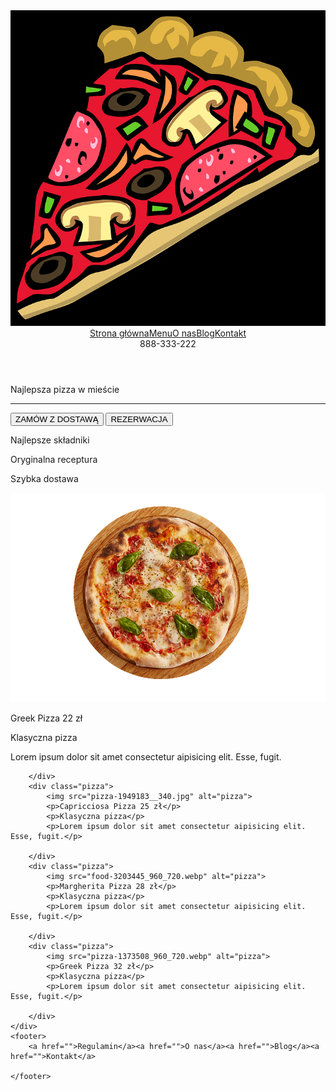 <!DOCTYPE html>
<html lang="pl">

<head>
    <meta charset="UTF-8">
    <meta http-equiv="X-UA-Compatible" content="IE=edge">
    <meta name="viewport" content="width=device-width, initial-scale=1.0">
    <title>Pizzeria</title>
    <link rel="stylesheet" href="style.css">
    <link rel="preconnect" href="https://fonts.gstatic.com">
    <link href="https://fonts.googleapis.com/css2?family=Cookie&display=swap" rel="stylesheet">
</head>

<body>
    <header>
        <div id="logo">
            <img src="pizza-23477_960_720.png" alt="logo">
        </div>
        <div id="menu">
            <a href="">Strona główna</a><a href="">Menu</a><a href="">O nas</a><a href="">Blog</a><a href="">Kontakt</a>
        </div>
        <div id="telefon">888-333-222</div>
    </header>
    <div id="slider">
        <div id="zamowienie">
            <p>Najlepsza pizza w mieście</p>
            <hr>
            <button id="zamow">ZAMÓW Z DOSTAWĄ</button>
            <button id="rezerwacja">REZERWACJA</button>
        </div>
        <div id="pizza"></div>
    </div>
    <div id="skladniki">
        <p>Najlepsze składniki</p>
    </div>
    <div id="receptura">
        <p>Oryginalna receptura</p>
    </div>
    <div id="dostawa">
        <p>Szybka dostawa</p>
    </div>
    <div id="pizze">
        <div class="pizza">
            <img src="pizza-3000285_960_720.webp" alt="pizza">
            <p>Greek Pizza 22 zł</p>
            <p>Klasyczna pizza</p>
            <p>Lorem ipsum dolor sit amet consectetur aipisicing elit. Esse, fugit.</p>

        </div>
        <div class="pizza">
            <img src="pizza-1949183__340.jpg" alt="pizza">
            <p>Capricciosa Pizza 25 zł</p>
            <p>Klasyczna pizza</p>
            <p>Lorem ipsum dolor sit amet consectetur aipisicing elit. Esse, fugit.</p>

        </div>
        <div class="pizza">
            <img src="food-3203445_960_720.webp" alt="pizza">
            <p>Margherita Pizza 28 zł</p>
            <p>Klasyczna pizza</p>
            <p>Lorem ipsum dolor sit amet consectetur aipisicing elit. Esse, fugit.</p>

        </div>
        <div class="pizza">
            <img src="pizza-1373508_960_720.webp" alt="pizza">
            <p>Greek Pizza 32 zł</p>
            <p>Klasyczna pizza</p>
            <p>Lorem ipsum dolor sit amet consectetur aipisicing elit. Esse, fugit.</p>

        </div>
    </div>
    <footer>
        <a href="">Regulamin</a><a href="">O nas</a><a href="">Blog</a><a href="">Kontakt</a>

    </footer>
</body>

</html>